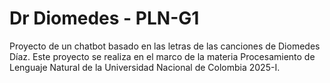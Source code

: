 # Dr Diomedes - PLN-G1
Proyecto de un chatbot basado en las letras de las canciones de Diomedes Díaz. Este proyecto se realiza en el marco de la materia Procesamiento de Lenguaje Natural de la Universidad Nacional de Colombia 2025-I. 

